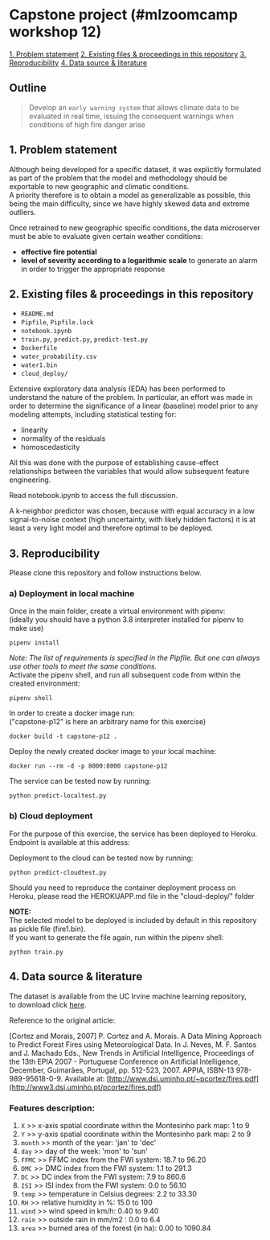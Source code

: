 # Capstone project (#mlzoomcamp workshop 12)

[1. Problem statement](#1-problem-statement)
[2. Existing files & proceedings in this repository](#2-existing-files--proceedings-in-this-repository)
[3. Reproducibility](#3-reproducibility)
[4. Data source & literature](#4-data-source--literature)

## **Outline** 
> Develop an `early warning system` that allows climate data to be evaluated in real time, issuing the consequent warnings when conditions of high fire danger arise				
							
## 1. Problem statement

Although being developed for a specific dataset, it was explicitly formulated as part of the problem that the model and methodology should be exportable to new geographic and climatic conditions. \
A priority therefore is to obtain a model as generalizable as possible, this being the main difficulty, since we have highly skewed data and extreme outliers.

Once retrained to new geographic specific conditions, the data microserver must be able to evaluate given certain weather conditions:
- **effective fire potential**
- **level of severity according to a logarithmic scale** to generate an alarm in order to trigger the appropriate response 

## 2. Existing files & proceedings in this repository
- `README.md`
- `Pipfile`, `Pipfile.lock` 
- `notebook.ipynb`
- `train.py`, `predict.py`, `predict-test.py`  
- `Dockerfile`
- `water_probability.csv`
- `water1.bin`
- `cloud_deploy/`

Extensive exploratory data analysis (EDA) has been performed to understand the nature of the problem. In particular, an effort was made in order to determine the significance of a linear (baseline) model prior to any modeling attempts, including statistical testing for:
- linearity
- normality of the residuals
- homoscedasticity

All this was done with the purpose of establishing cause-effect relationships between the variables that would allow subsequent feature engineering. 

Read notebook.ipynb to access the full discussion. 

A k-neighbor predictor was chosen, because with equal accuracy in a low signal-to-noise context (high uncertainty, with likely hidden factors) it is at least a very light model and therefore optimal to be deployed.

## 3. Reproducibility
Please clone this repository and follow instructions below.


### **a) Deployment in local machine**

Once in the main folder, create a virtual environment with pipenv: \
(ideally you should have a python 3.8 interpreter installed for pipenv to make use)


    pipenv install

*Note: The list of requirements is specified in the Pipfile. But one can always use other tools to meet the same conditions.* \
Activate the pipenv shell, and run all subsequent code from within the created environment:

    pipenv shell

In order to create a docker image run: \
("capstone-p12" is here an arbitrary name for this exercise)

    docker build -t capstone-p12 .

Deploy the newly created docker image to your local machine:

    docker run --rm -d -p 8000:8000 capstone-p12

The service can be tested now by running:

    python predict-localtest.py

### **b) Cloud deployment**
For the purpose of this exercise, the service has been deployed to Heroku. \
Endpoint is available at this address:

Deployment to the cloud can be tested now by running:

    python predict-cloudtest.py

Should you need to reproduce the container deployment process on Heroku, please read the HEROKUAPP.md file in the "cloud-deploy/" folder

**NOTE:** \
The selected model to be deployed is included by default in this repository as pickle file (fire1.bin). \
If you want to generate the file again, run within the pipenv shell:

    python train.py


## 4. Data source & literature

The dataset is available from the UC Irvine machine learning repository, \
to download click [here](http://archive.ics.uci.edu/ml/datasets/Forest+Fires).

Reference to the original article: 

[Cortez and Morais, 2007] P. Cortez and A. Morais. A Data Mining Approach to Predict Forest Fires using Meteorological Data. In J. Neves, M. F. Santos and J. Machado Eds., New Trends in Artificial Intelligence, Proceedings of the 13th EPIA 2007 - Portuguese Conference on Artificial Intelligence, December, Guimarães, Portugal, pp. 512-523, 2007. APPIA, ISBN-13 978-989-95618-0-9. Available at: [http://www.dsi.uminho.pt/~pcortez/fires.pdf](http://www3.dsi.uminho.pt/pcortez/fires.pdf)
    
### Features description:

1. `X` >> x-axis spatial coordinate within the Montesinho park map: 1 to 9 
2. `Y` >> y-axis spatial coordinate within the Montesinho park map: 2 to 9 
3. `month` >> month of the year: 'jan' to 'dec' 
4. `day` >> day of the week: 'mon' to 'sun' 
5. `FFMC` >> FFMC index from the FWI system: 18.7 to 96.20 
6. `DMC` >> DMC index from the FWI system: 1.1 to 291.3 
7. `DC` >> DC index from the FWI system: 7.9 to 860.6 
8. `ISI` >> ISI index from the FWI system: 0.0 to 56.10 
9. `temp` >> temperature in Celsius degrees: 2.2 to 33.30 
10. `RH` >> relative humidity in %: 15.0 to 100 
11. `wind` >> wind speed in km/h: 0.40 to 9.40 
12. `rain` >> outside rain in mm/m2 : 0.0 to 6.4 
13. `area` >> burned area of the forest (in ha): 0.00 to 1090.84



